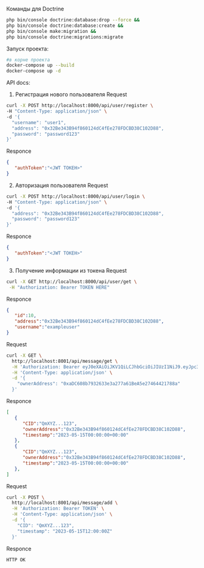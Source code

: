Команды для Doctrine
```bash
php bin/console doctrine:database:drop --force &&
php bin/console doctrine:database:create &&
php bin/console make:migration &&
php bin/console doctrine:migrations:migrate
```
Запуск проекта:
```bash
#в корне проекта
docker-compose up --build
docker-compose up -d 
```

API docs:

1) Регистрация нового пользователя
Request
```bash
curl -X POST http://localhost:8000/api/user/register \
-H "Content-Type: application/json" \
-d '{
  "username": "user1",
  "address": "0x32Be343B94f860124dC4fEe278FDCBD38C102D88",
  "password": "password123"
}'

```
Responce
```json
{
   "authToken":"<JWT ТОКЕН>"
}
```
2) Авторизация пользователя
Request
```bash
curl -X POST http://localhost:8000/api/user/login \
-H "Content-Type: application/json" \
-d '{
  "address": "0x32Be343B94f860124dC4fEe278FDCBD38C102D88",
  "password": "password123"
}'
```
Responce
```json
{
   "authToken":"<JWT ТОКЕН>"
}
```
3) Получение информации из токена
Request
```bash
curl -X GET http://localhost:8000/api/user/get \
 -H "Authorization: Bearer TOKEN HERE"
```
Responce
```json
{
   "id":10,
   "address":"0x32Be343B94f860124dC4fEe278FDCBD38C102D88",
   "username":"exampleuser"
}
```

Request
```bash
curl -X GET \
  http://localhost:8001/api/message/get \
  -H 'Authorization: Bearer eyJ0eXAiOiJKV1QiLCJhbGciOiJIUzI1NiJ9.eyJpc3MiOiJ5b3VyX2lzc3VlciIsInN1YiI6MiwidXNlcm5hbWUiOiJzZW5hIiwiYWRkcmVzcyI6IjB4YURDNjA4Yjc5MzI2MzNlM2EyNzdhNjFCZUE1ZTI3NDY0NDIxNzg4YSIsImlhdCI6MTc1MzY5MDU1NSwiZXhwIjoxNzUzNjk0MTU1LCJyb2xlIjoidXNlciJ9.5Ly9D8nsibjhAvUDRRY8aOwLvJ-hAlax2LzgA82AtE0' \
  -H 'Content-Type: application/json' \
  -d '{
    "ownerAddress": "0xaDC608b7932633e3a277a61BeA5e27464421788a"
  }'

```
Responce
```json
[
   {
      "CID":"QmXYZ...123",
      "ownerAddress":"0x32Be343B94f860124dC4fEe278FDCBD38C102D88",
      "timestamp":"2023-05-15T00:00:00+00:00"
   },
   {
      "CID":"QmXYZ...123",
      "ownerAddress":"0x32Be343B94f860124dC4fEe278FDCBD38C102D88",
      "timestamp":"2023-05-15T00:00:00+00:00"
   },
]
```
Request
```bash
curl -X POST \
  http://localhost:8001/api/message/add \
  -H 'Authorization: Bearer TOKEN' \
  -H 'Content-Type: application/json' \
  -d '{
    "CID": "QmXYZ...123",
    "timestamp": "2023-05-15T12:00:00Z"
  }'
```
Responce
```bash
HTTP OK
```